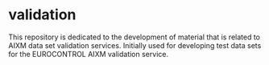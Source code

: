 # validation
This repository is dedicated to the development of material that is related to AIXM data set validation services. Initially used for developing test data sets for the EUROCONTROL AIXM validation service.
